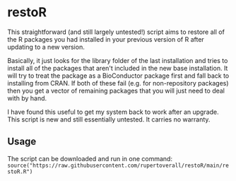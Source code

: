 # restoR

This straightforward (and still largely untested!) script aims to restore all of the R packages you had installed in your previous version of R after updating to a new version.

Basically, it just looks for the library folder of the last installation and tries to install all of the packages that aren't included in the new base installation. It will try to treat the package as a BioConductor package first and fall back to installing from CRAN. If both of these fail (e.g. for non-repository packages) then you get a vector of remaining packages that you will just need to deal with by hand.

I have found this useful to get my system back to work after an upgrade. This script is new and still essentially untested. It carries no warranty.

## Usage
The script can be downloaded and run in one command: `source("https://raw.githubusercontent.com/rupertoverall/restoR/main/restoR.R")
`

